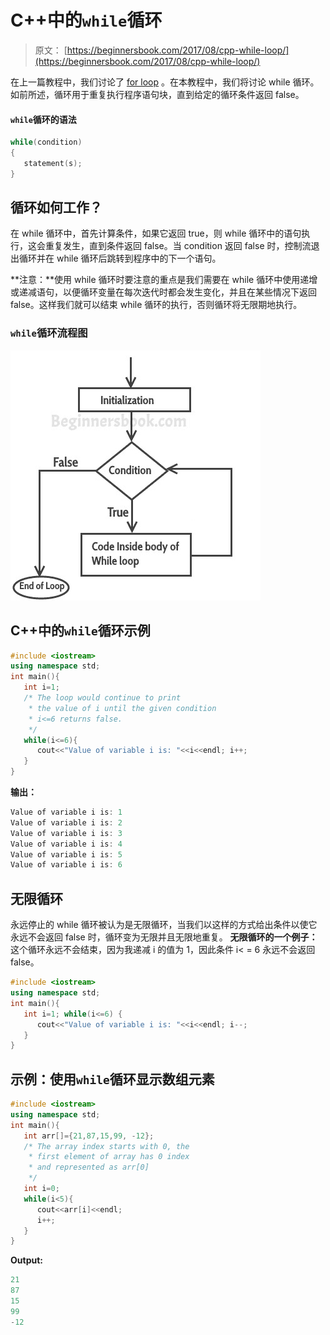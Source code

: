 # C++中的`while`循环

> 原文： [https://beginnersbook.com/2017/08/cpp-while-loop/](https://beginnersbook.com/2017/08/cpp-while-loop/)

在上一篇教程中，我们讨论了 [for loop](https://beginnersbook.com/2017/08/cpp-for-loop/) 。在本教程中，我们将讨论 while 循环。如前所述，循环用于重复执行程序语句块，直到给定的循环条件返回 false。

#### `while`循环的语法

```cpp
while(condition)
{
   statement(s);
}
```

## 循环如何工作？

在 while 循环中，首先计算条件，如果它返回 true，则 while 循环中的语句执行，这会重复发生，直到条件返回 false。当 condition 返回 false 时，控制流退出循环并在 while 循环后跳转到程序中的下一个语句。

**注意：**使用 while 循环时要注意的重点是我们需要在 while 循环中使用递增或递减语句，以便循环变量在每次迭代时都会发生变化，并且在某些情况下返回 false。这样我们就可以结束 while 循环的执行，否则循环将无限期地执行。

### `while`循环流程图

![c++ while loop flow diagram](img/52b161f45b3e10cd25c1afd69a1b2d88.jpg)

## C++中的`while`循环示例

```cpp
#include <iostream>
using namespace std;
int main(){
   int i=1;
   /* The loop would continue to print
    * the value of i until the given condition
    * i<=6 returns false.
    */
   while(i<=6){
      cout<<"Value of variable i is: "<<i<<endl; i++;
   }
}
```

**输出：**

```cpp
Value of variable i is: 1
Value of variable i is: 2
Value of variable i is: 3
Value of variable i is: 4
Value of variable i is: 5
Value of variable i is: 6
```

## 无限循环

永远停止的 while 循环被认为是无限循环，当我们以这样的方式给出条件以使它永远不会返回 false 时，循环变为无限并且无限地重复。
**无限循环的一个例子：**
这个循环永远不会结束，因为我递减 i 的值为 1，因此条件 i&lt; = 6 永远不会返回 false。

```cpp
#include <iostream>
using namespace std;
int main(){
   int i=1; while(i<=6) {
      cout<<"Value of variable i is: "<<i<<endl; i--;
   }
}
```

## 示例：使用`while`循环显示数组元素

```cpp
#include <iostream>
using namespace std;
int main(){
   int arr[]={21,87,15,99, -12};
   /* The array index starts with 0, the
    * first element of array has 0 index
    * and represented as arr[0]
    */
   int i=0;
   while(i<5){
      cout<<arr[i]<<endl;
      i++;
   }
}
```

**Output:**

```cpp
21
87
15
99
-12

```